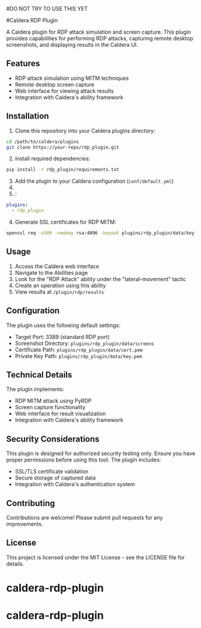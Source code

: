 #DO NOT TRY TO USE THIS YET


#Caldera RDP Plugin

A Caldera plugin for RDP attack simulation and screen capture. This plugin provides capabilities for performing RDP attacks, capturing remote desktop screenshots, and displaying results in the Caldera UI.

## Features

- RDP attack simulation using MITM techniques
- Remote desktop screen capture
- Web interface for viewing attack results
- Integration with Caldera's ability framework

## Installation

1. Clone this repository into your Caldera plugins directory:
```bash
cd /path/to/caldera/plugins
git clone https://your-repo/rdp_plugin.git
```

2. Install required dependencies:
```bash
pip install -r rdp_plugin/requirements.txt
```

3. Add the plugin to your Caldera configuration (`conf/default.yml`)
4.
5. :
```yaml
plugins:
  - rdp_plugin
```

4. Generate SSL certificates for RDP MITM:
```bash
openssl req -x509 -newkey rsa:4096 -keyout plugins/rdp_plugin/data/key.pem -out plugins/rdp_plugin/data/cert.pem -days 365 -nodes
```

## Usage

1. Access the Caldera web interface
2. Navigate to the Abilities page
3. Look for the "RDP Attack" ability under the "lateral-movement" tactic
4. Create an operation using this ability
5. View results at `/plugin/rdp/results`

## Configuration

The plugin uses the following default settings:
- Target Port: 3389 (standard RDP port)
- Screenshot Directory: `plugins/rdp_plugin/data/screens`
- Certificate Path: `plugins/rdp_plugin/data/cert.pem`
- Private Key Path: `plugins/rdp_plugin/data/key.pem`

## Technical Details

The plugin implements:
- RDP MITM attack using PyRDP
- Screen capture functionality
- Web interface for result visualization
- Integration with Caldera's ability framework

## Security Considerations

This plugin is designed for authorized security testing only. Ensure you have proper permissions before using this tool. The plugin includes:
- SSL/TLS certificate validation
- Secure storage of captured data
- Integration with Caldera's authentication system

## Contributing

Contributions are welcome! Please submit pull requests for any improvements.

## License

This project is licensed under the MIT License - see the LICENSE file for details.
# caldera-rdp-plugin
# caldera-rdp-plugin
